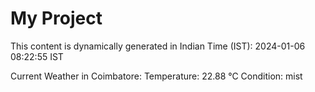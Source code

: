 # My Project

This content is dynamically generated in Indian Time (IST): 2024-01-06 08:22:55 IST


Current Weather in Coimbatore:
Temperature: 22.88 °C
Condition: mist
